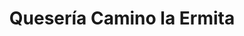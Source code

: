 ---
title: "Quesería Camino la Ermita"
url: /pesquera-de-duero/queseria-camino-la-ermita/
shop: Käse
---